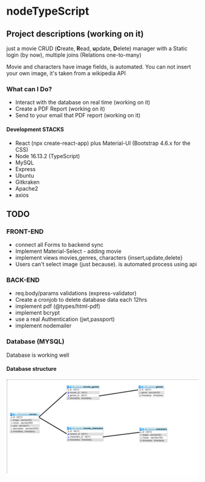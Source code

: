 # nodeTypeScript

## Project descriptions (working on it)

just a movie CRUD (**C**reate, **R**ead, **u**pdate, **D**elete) manager with a Static login (by now), multiple joins (Relations one-to-many)

Movie and characters have image fields, is automated. You can not insert your own image, it's taken from a wikipedia API

### What can I Do?

* Interact with the database on real time (working on it)
* Create a PDF Report (working on it)
* Send to your email that PDF report (working on it)

#### Development STACKS

* React (npx create-react-app) plus Material-UI (Bootstrap 4.6.x for the CSS)
* Node 16.13.2 (TypeScript)
* MySQL
* Express
* Ubuntu
* Gitkraken
* Apache2
* axios

## TODO

### FRONT-END

* connect all Forms to backend sync
* Implement Material-Select - adding movie
* implement views movies,genres, characters {insert,update,delete}
* Users can't select image (just because). is automated process using api

### BACK-END

* req.body/params validations (express-validator)
* Create a cronjob to delete database data each 12hrs
* implement pdf (@types/html-pdf)
* implement bcrypt
* use a real Authentication (jwt,passport)
* implement nodemailer

### Database (MYSQL)

Database is working well

#### Database structure

![Database Join Structure](/database.png "Database Join Structure")
